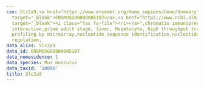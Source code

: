 ```yaml
---
csv: Slc2a9,<a href="https://www.ensembl.org/Homo_sapiens/Gene/Summary?db=core;g=ENSMUSG00000005107"
  target="_blank">ENSMUSG00000005107</a>,<a href="https://www.ncbi.nlm.nih.gov/pubmed/23834426"
  target="_blank"><i class="fas fa-file"></i></a>",chromatin immunoprecipitation assay,direct
  interaction,prime adult stage, liver, Hepatocyte, high throughput transcription
  profiling by microarray,nucleotide sequence identification,nucleotide sequence identification,transcriptional
  regulation,
data_alias: Slc2a9
data_id: ENSMUSG00000005107
data_numevidence: 1
data_species: Mus musculus
data_taxid: '10090'
title: Slc2a9
---
```

